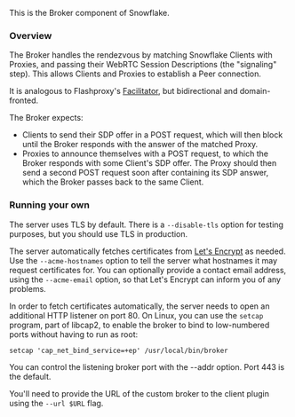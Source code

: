This is the Broker component of Snowflake.

### Overview

The Broker handles the rendezvous by matching Snowflake
Clients with Proxies, and passing their WebRTC Session Descriptions
(the "signaling" step). This allows Clients and Proxies to establish
a Peer connection.

It is analogous to Flashproxy's
[Facilitator](https://trac.torproject.org/projects/tor/wiki/FlashProxyFAQ),
but bidirectional and domain-fronted.

The Broker expects:

- Clients to send their SDP offer in a POST request, which will then block
  until the Broker responds with the answer of the matched Proxy.
- Proxies to announce themselves with a POST request, to which the Broker
  responds with some Client's SDP offer. The Proxy should then send a second
  POST request soon after containing its SDP answer, which the Broker passes
  back to the same Client.

### Running your own

The server uses TLS by default.
There is a `--disable-tls` option for testing purposes,
but you should use TLS in production.

The server automatically fetches certificates
from [Let's Encrypt](https://en.wikipedia.org/wiki/Let's_Encrypt) as needed.
Use the `--acme-hostnames` option to tell the server
what hostnames it may request certificates for.
You can optionally provide a contact email address,
using the `--acme-email` option,
so that Let's Encrypt can inform you of any problems.

In order to fetch certificates automatically,
the server needs to open an additional HTTP listener on port 80.
On Linux, you can use the `setcap` program,
part of libcap2, to enable the broker to bind to low-numbered ports
without having to run as root:
```
setcap 'cap_net_bind_service=+ep' /usr/local/bin/broker
```
You can control the listening broker port with the --addr option.
Port 443 is the default.

You'll need to provide the URL of the custom broker
to the client plugin using the `--url $URL` flag.
